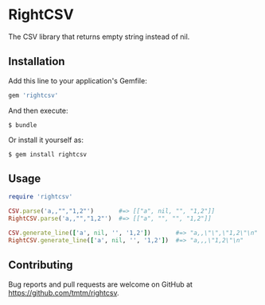 # RightCSV

The CSV library that returns empty string instead of nil.

## Installation

Add this line to your application's Gemfile:

```ruby
gem 'rightcsv'
```

And then execute:

    $ bundle

Or install it yourself as:

    $ gem install rightcsv

## Usage

```ruby
require 'rightcsv'

CSV.parse('a,,"","1,2"')       #=> [["a", nil, "", "1,2"]]
RightCSV.parse('a,,"","1,2"')  #=> [["a", "", "", "1,2"]]

CSV.generate_line(['a', nil, '', '1,2'])       #=> "a,,\"\",\"1,2\"\n"
RightCSV.generate_line(['a', nil, '', '1,2'])  #=> "a,,,\"1,2\"\n"
```

## Contributing

Bug reports and pull requests are welcome on GitHub at <https://github.com/tmtm/rightcsv>.
